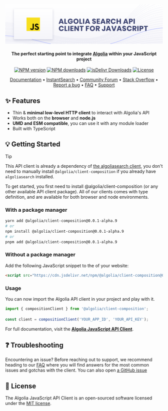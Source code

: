 <p align="center">
  <a href="https://www.algolia.com">
    <img alt="Algolia for JavaScript" src="https://raw.githubusercontent.com/algolia/algoliasearch-client-common/master/banners/javascript.png" >
  </a>

  <h4 align="center">The perfect starting point to integrate <a href="https://algolia.com" target="_blank">Algolia</a> within your JavaScript project</h4>

  <p align="center">
    <a href="https://npmjs.org/package/@algolia/client-composition"><img src="https://img.shields.io/npm/v/@algolia/client-composition.svg?style=flat-square" alt="NPM version"></img></a>
    <a href="http://npm-stat.com/charts.html?package=@algolia/client-composition"><img src="https://img.shields.io/npm/dm/@algolia/client-composition.svg?style=flat-square" alt="NPM downloads"></a>
    <a href="https://www.jsdelivr.com/package/npm/@algolia/client-composition"><img src="https://data.jsdelivr.com/v1/package/npm/@algolia/client-composition/badge" alt="jsDelivr Downloads"></img></a>
    <a href="LICENSE"><img src="https://img.shields.io/badge/license-MIT-green.svg?style=flat-square" alt="License"></a>
  </p>
</p>

<p align="center">
  <a href="https://www.algolia.com/doc/libraries/javascript/" target="_blank">Documentation</a>  •
  <a href="https://www.algolia.com/doc/guides/building-search-ui/what-is-instantsearch/js/" target="_blank">InstantSearch</a>  •
  <a href="https://discourse.algolia.com" target="_blank">Community Forum</a>  •
  <a href="http://stackoverflow.com/questions/tagged/algolia" target="_blank">Stack Overflow</a>  •
  <a href="https://github.com/algolia/algoliasearch-client-javascript/issues" target="_blank">Report a bug</a>  •
  <a href="https://www.algolia.com/doc/libraries/javascript/v5/" target="_blank">FAQ</a>  •
  <a href="https://alg.li/support" target="_blank">Support</a>
</p>

## ✨ Features

- Thin & **minimal low-level HTTP client** to interact with Algolia's API
- Works both on the **browser** and **node.js**
- **UMD and ESM compatible**, you can use it with any module loader
- Built with TypeScript

## 💡 Getting Started

> [!TIP]
> This API client is already a dependency of [the algoliasearch client](https://www.npmjs.com/package/algoliasearch), you don't need to manually install `@algolia/client-composition` if you already have `algoliasearch` installed.

To get started, you first need to install @algolia/client-composition (or any other available API client package).
All of our clients comes with type definition, and are available for both browser and node environments.

### With a package manager

```bash
yarn add @algolia/client-composition@0.0.1-alpha.9
# or
npm install @algolia/client-composition@0.0.1-alpha.9
# or
pnpm add @algolia/client-composition@0.0.1-alpha.9
```

### Without a package manager

Add the following JavaScript snippet to the <head> of your website:

```html
<script src="https://cdn.jsdelivr.net/npm/@algolia/client-composition@0.0.1-alpha.9/dist/builds/browser.umd.js"></script>
```

### Usage

You can now import the Algolia API client in your project and play with it.

```js
import { compositionClient } from '@algolia/client-composition';

const client = compositionClient('YOUR_APP_ID', 'YOUR_API_KEY');
```

For full documentation, visit the **[Algolia JavaScript API Client](https://www.algolia.com/doc/libraries/javascript/v5/methods/composition-full/)**.

## ❓ Troubleshooting

Encountering an issue? Before reaching out to support, we recommend heading to our [FAQ](https://www.algolia.com/doc/libraries/javascript/v5/) where you will find answers for the most common issues and gotchas with the client. You can also open [a GitHub issue](https://github.com/algolia/api-clients-automation/issues/new?assignees=&labels=&projects=&template=Bug_report.md)

## 📄 License

The Algolia JavaScript API Client is an open-sourced software licensed under the [MIT license](LICENSE).
